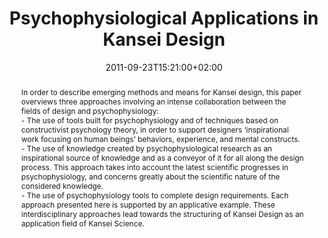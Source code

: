 ---
members: ["PLevy"]
slug: psychophysiological-applications-in-kansei-design
title: "Psychophysiological Applications in Kansei Design"
layout: single
searchFilter: Publication
searchWeight: 8
publitype: inbook
subsection: book-section
kansei: true
researchpage: true
research: 
    -  kansei
institution:
    logo: TUe
    short: 'TU/e'
    name: "Eindhoven University of Technology"
    web: "https://www.tue.nl/en/"
    colo: "#c72125"
chaire: false
date: 2011-09-23T15:21:00+02:00
citation:
    authors:
        1: ["Levy", "Pierre", "P."]
        2: ["Yamanaka", "Toshimasa", "T."]
        3: ["Tomico", "Oscar", "O."]
    year: 2011
    title: "Psychophysiological Applications in Kansei Design"
    booktitle: "Kansei Engineering and Soft Computing: Theory and Practice"
    firstpage: "266"
    lastpage: "286"
    editors:
        1: ["Dai", "Ying", "Y."]
        2: ["Chakraborty", "Basabi", "B."]
        3: ["Shi", "Minghui", "M."]
    publisher: ["IGI Global", "Hershey, PA, USA"]
    doi: "10.4018/978-1-61692-797-4.ch015"
reference: "Lévy, P., Yamanaka, T., & Tomico, O. (2011). Psychophysiological Applications in Kansei Design. In & M., Shi (Eds.) Kansei Engineering and Soft Computing: Theory and Practice (pp. 266-286). Hershey, PA: IGI Global. http://dx.doi.org/10.4018/978-1-61692-797-4.ch015"
abstract: "In order to describe emerging methods and means for Kansei design, this paper overviews three approaches involving an intense collaboration between the fields of design and psychophysiology:<br/>
- The use of tools built for psychophysiology and of techniques based on constructivist psychology theory, in order to support designers ‘inspirational work focusing on human beings’ behaviors, experience, and mental constructs.<br/>
- The use of knowledge created by psychophysiological research as an inspirational source of knowledge and as a conveyor of it for all along the design process. This approach takes into account the latest scientific progresses in psychophysiology, and concerns greatly about the scientific nature of the considered knowledge.<br/>
- The use of psychophysiology tools to complete design requirements. Each approach presented here is supported by an applicative example. These interdisciplinary approaches lead towards the structuring of Kansei Design as an application field of Kansei Science."
link:
    1: ["paper", "paper", "https://1drv.ms/b/s!AnQx_v88q65Qv4RaXTZomO_tX0Rd6A?e=nWwhwV"]
    8: ["book", "book", "https://www.igi-global.com/gateway/chapter/46403"]
---